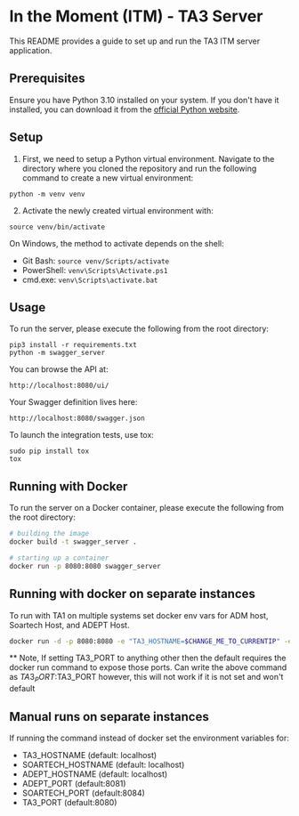# In the Moment (ITM) - TA3 Server

This README provides a guide to set up and run the TA3 ITM server application.

## Prerequisites

Ensure you have Python 3.10 installed on your system. If you don't have it installed, you can download it from the [official Python website](https://www.python.org/downloads/).

## Setup

1. First, we need to setup a Python virtual environment. Navigate to the directory where you cloned the repository and run the following command to create a new virtual environment:

```
python -m venv venv
```

2. Activate the newly created virtual environment with:

```
source venv/bin/activate
```

On Windows, the method to activate depends on the shell:
- Git Bash: `source venv/Scripts/activate`
- PowerShell: `venv\Scripts\Activate.ps1`
- cmd.exe: `venv\Scripts\activate.bat`

## Usage
To run the server, please execute the following from the root directory:

```
pip3 install -r requirements.txt
python -m swagger_server
```

You can browse the API at:

```
http://localhost:8080/ui/
```

Your Swagger definition lives here:

```
http://localhost:8080/swagger.json
```

To launch the integration tests, use tox:
```
sudo pip install tox
tox
```

## Running with Docker

To run the server on a Docker container, please execute the following from the root directory:

```bash
# building the image
docker build -t swagger_server .

# starting up a container
docker run -p 8080:8080 swagger_server
```

## Running with docker on separate instances
To run with TA1 on multiple systems set docker env vars for ADM host, Soartech Host, and ADEPT Host.
```bash
docker run -d -p 8080:8080 -e "TA3_HOSTNAME=$CHANGE_ME_TO_CURRENTIP" -e "SOARTECH_HOSTNAME=$CHANGE_ME_TO_SOARTECHIP" -e "ADEPT_HOSTNAME=$CHANGE_ME_TO_ADEPTIP" --name itm-server itm-server
```
** Note, If setting TA3_PORT to anything other then the default requires the docker run command to expose those ports. 
Can write the above command as $TA3_PORT:$TA3_PORT however, this will not work if it is not set and won't default

## Manual runs on separate instances
If running the command instead of docker set the environment variables for:
- TA3_HOSTNAME (default: localhost)
- SOARTECH_HOSTNAME (default: localhost)
- ADEPT_HOSTNAME (default: localhost)
- ADEPT_PORT (default:8081)
- SOARTECH_PORT (default:8084)
- TA3_PORT (default:8080)